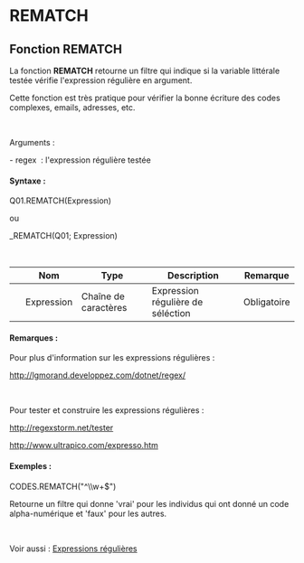 # REMATCH

## Fonction REMATCH

La fonction **REMATCH** retourne un filtre qui indique si la variable littérale testée vérifie l'expression régulière en argument.

Cette fonction est très pratique pour vérifier la bonne écriture des codes complexes, emails, adresses, etc.

&nbsp;

Arguments :

\- regex&nbsp; : l'expression régulière testée

#### Syntaxe :&nbsp;

Q01.REMATCH(Expression)

ou

\_REMATCH(Q01; Expression)

&nbsp;

| &nbsp; | **Nom** |**Type**|**Description**|**Remarque** |
| --- | --- | --- | --- | --- |
| &nbsp; | Expression | Chaîne de caractères | Expression régulière de séléction | Obligatoire |


#### Remarques :

Pour plus d'information sur les expressions régulières :

http://lgmorand.developpez.com/dotnet/regex/

&nbsp;

Pour tester et construire les expressions régulières :

http://regexstorm.net/tester

http://www.ultrapico.com/expresso.htm

#### Exemples :

CODES.REMATCH("\^\\\\w+$")

Retourne un filtre qui donne 'vrai' pour les individus qui ont donné un code alpha-numérique et 'faux' pour les autres.

&nbsp;

Voir aussi : [Expressions régulières](<REGULAR\_EXPRESSIONS1.md>)